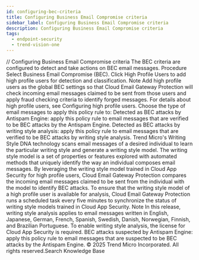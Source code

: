 ```yaml
---
id: configuring-bec-criteria
title: Configuring Business Email Compromise criteria
sidebar_label: Configuring Business Email Compromise criteria
description: Configuring Business Email Compromise criteria
tags:
  - endpoint-security
  - trend-vision-one
---
```


/*<![CDATA[*/ $('#title').html($('meta[name=map-description]').attr('content')); /*]]>*/ Configuring Business Email Compromise criteria The BEC criteria are configured to detect and take actions on BEC email messages. Procedure Select Business Email Compromise (BEC). Click High Profile Users to add high profile users for detection and classification. Note Add high profile users as the global BEC settings so that Cloud Email Gateway Protection will check incoming email messages claimed to be sent from those users and apply fraud checking criteria to identify forged messages. For details about high profile users, see Configuring high profile users. Choose the type of email messages to apply this policy rule to: Detected as BEC attacks by Antispam Engine: apply this policy rule to email messages that are verified to be BEC attacks by the Antispam Engine. Detected as BEC attacks by writing style analysis: apply this policy rule to email messages that are verified to be BEC attacks by writing style analysis. Trend Micro's Writing Style DNA technology scans email messages of a desired individual to learn the particular writing style and generate a writing style model. The writing style model is a set of properties or features explored with automated methods that uniquely identify the way an individual composes email messages. By leveraging the writing style model trained in Cloud App Security for high profile users, Cloud Email Gateway Protection compares the incoming email messages claimed to be sent from the individual with the model to identify BEC attacks. To ensure that the writing style model of a high profile user is available for analysis, Cloud Email Gateway Protection runs a scheduled task every five minutes to synchronize the status of writing style models trained in Cloud App Security. Note In this release, writing style analysis applies to email messages written in English, Japanese, German, French, Spanish, Swedish, Danish, Norwegian, Finnish, and Brazilian Portuguese. To enable writing style analysis, the license for Cloud App Security is required. BEC attacks suspected by Antispam Engine: apply this policy rule to email messages that are suspected to be BEC attacks by the Antispam Engine. © 2025 Trend Micro Incorporated. All rights reserved.Search Knowledge Base